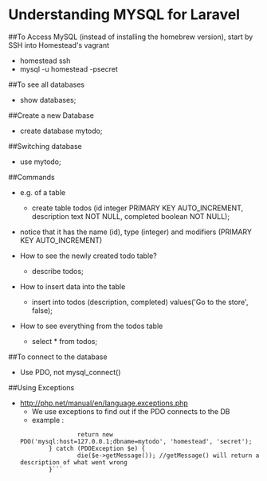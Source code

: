 # Understanding MYSQL for Laravel
##To Access MySQL (instead of installing the homebrew version), start by SSH into Homestead's vagrant
* homestead ssh
* mysql -u homestead -psecret

##To see all databases
* show databases;

##Create a new Database
* create database mytodo;

##Switching database
* use mytodo;

##Commands
* e.g. of a table
	* create table todos (id integer PRIMARY KEY AUTO_INCREMENT, description text NOT NULL, completed boolean NOT NULL);
* notice that it has the name (id), type (integer) and modifiers (PRIMARY KEY AUTO_INCREMENT)

* How to see the newly created todo table?
	* describe todos;

* How to insert data into the table
	* insert into todos (description, completed) values('Go to the store', false);

* How to see everything from the todos table
	* select * from todos;

##To connect to the database
* Use PDO, not mysql_connect()

##Using Exceptions
* http://php.net/manual/en/language.exceptions.php
	* We use exceptions to find out if the PDO connects to the DB
	* example : 
	```try {
					return new PDO('mysql:host=127.0.0.1;dbname=mytodo', 'homestead', 'secret');
			} catch (PDOException $e) {
					die($e->getMessage()); //getMessage() will return a description of what went wrong
			}```